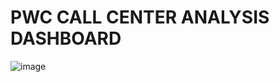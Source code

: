 # PWC CALL CENTER ANALYSIS DASHBOARD
![image](https://github.com/user-attachments/assets/1ae7e53f-2f4a-4fd4-b799-9b7f679c3279)
